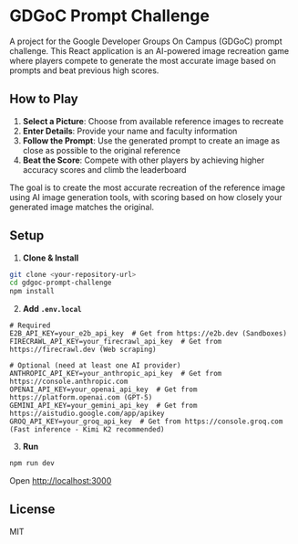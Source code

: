# GDGoC Prompt Challenge

A project for the Google Developer Groups On Campus (GDGoC) prompt challenge. This React application is an AI-powered image recreation game where players compete to generate the most accurate image based on prompts and beat previous high scores.

## How to Play

1. **Select a Picture**: Choose from available reference images to recreate
2. **Enter Details**: Provide your name and faculty information
3. **Follow the Prompt**: Use the generated prompt to create an image as close as possible to the original reference
4. **Beat the Score**: Compete with other players by achieving higher accuracy scores and climb the leaderboard

The goal is to create the most accurate recreation of the reference image using AI image generation tools, with scoring based on how closely your generated image matches the original.

## Setup

1. **Clone & Install**
```bash
git clone <your-repository-url>
cd gdgoc-prompt-challenge
npm install
```

2. **Add `.env.local`**
```env
# Required
E2B_API_KEY=your_e2b_api_key  # Get from https://e2b.dev (Sandboxes)
FIRECRAWL_API_KEY=your_firecrawl_api_key  # Get from https://firecrawl.dev (Web scraping)

# Optional (need at least one AI provider)
ANTHROPIC_API_KEY=your_anthropic_api_key  # Get from https://console.anthropic.com
OPENAI_API_KEY=your_openai_api_key  # Get from https://platform.openai.com (GPT-5)
GEMINI_API_KEY=your_gemini_api_key  # Get from https://aistudio.google.com/app/apikey
GROQ_API_KEY=your_groq_api_key  # Get from https://console.groq.com (Fast inference - Kimi K2 recommended)
```

3. **Run**
```bash
npm run dev
```

Open [http://localhost:3000](http://localhost:3000)  

## License

MIT
